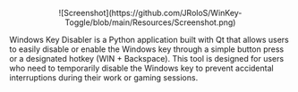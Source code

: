 <p align="center">
![Screenshot](https://github.com/JRoloS/WinKey-Toggle/blob/main/Resources/Screenshot.png)
</p>

Windows Key Disabler is a Python application built with Qt that allows users to easily disable or enable the Windows key through a simple button press or a designated hotkey (WIN + Backspace). This tool is designed for users who need to temporarily disable the Windows key to prevent accidental interruptions during their work or gaming sessions.

